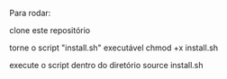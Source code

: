 Para rodar:

clone este repositório

torne o script "install.sh" executável
chmod +x install.sh

execute o script dentro do diretório
source install.sh